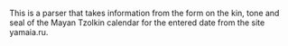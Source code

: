 This is a parser that takes information from the form on the kin, tone and seal of the Mayan Tzolkin calendar for the entered date from the site yamaia.ru.
